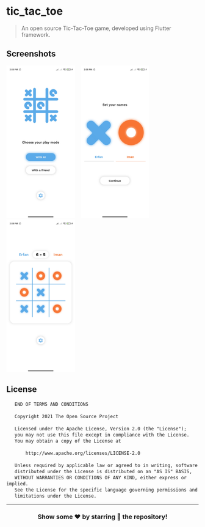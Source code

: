 # tic_tac_toe
> An open source Tic-Tac-Toe game, developed using Flutter framework.

## Screenshots
<p float="left">
  <img src="./screenshots/menu-screen.jpg" height="400" />
  &ensp;
  <img src="./screenshots/set-names-screen.jpg" height="400" /> 
  &ensp;
  <img src="./screenshots/game-screen.jpg" height="400" /> 
</p>


## License
```
   END OF TERMS AND CONDITIONS
  
   Copyright 2021 The Open Source Project

   Licensed under the Apache License, Version 2.0 (the "License");
   you may not use this file except in compliance with the License.
   You may obtain a copy of the License at

       http://www.apache.org/licenses/LICENSE-2.0

   Unless required by applicable law or agreed to in writing, software
   distributed under the License is distributed on an "AS IS" BASIS,
   WITHOUT WARRANTIES OR CONDITIONS OF ANY KIND, either express or implied.
   See the License for the specific language governing permissions and
   limitations under the License.
```

---

<div align="center">

### Show some ❤️ by starring 🌟 the repository!

</div>